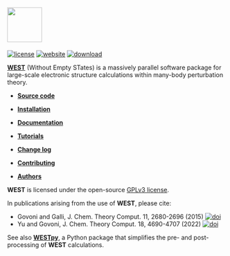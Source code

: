 # <img src="https://west-code.org/images/poster.png" height=80>

[![license](https://img.shields.io/github/license/west-code-development/West.svg)](https://github.com/west-code-development/West/blob/master/LICENSE)
[![website](https://img.shields.io/badge/website-WEST-red)](https://west-code.org)
[![download](https://img.shields.io/badge/download-releases-blue)](https://github.com/west-code-development/West/tags/)

**[WEST](https://west-code.org)** (Without Empty STates) is a massively parallel software package for large-scale electronic structure calculations within many-body perturbation theory.

* **[Source code](https://github.com/west-code-development/west)**

* **[Installation](https://west-code.org/doc/West/latest/installation.html)**

* **[Documentation](https://west-code.org/doc/West/latest/)**

* **[Tutorials](https://west-code.org/doc/West/latest/tutorial.html)**

* **[Change log](CHANGELOG.md)**

* **[Contributing](CONTRIBUTING.md)**

* **[Authors](AUTHORS.md)**

**WEST** is licensed under the open-source [GPLv3 license](https://www.gnu.org/licenses/gpl-3.0.html).

In publications arising from the use of **WEST**, please cite:

* Govoni and Galli, J. Chem. Theory Comput. 11, 2680-2696 (2015) [![doi](https://img.shields.io/badge/doi-10.1021/ct500958p-blue.svg)](https://doi.org/10.1021/ct500958p)
* Yu and Govoni, J. Chem. Theory Comput. 18, 4690-4707 (2022) [![doi](https://img.shields.io/badge/doi-10.1021/acs.jctc.2c00241-blue.svg)](https://doi.org/10.1021/acs.jctc.2c00241)

See also [**WESTpy**](https://github.com/west-code-development/westpy), a Python package that simplifies the pre- and post-processing of **WEST** calculations.
